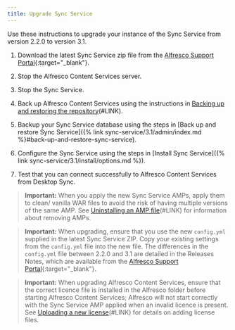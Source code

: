 ```yaml
---
title: Upgrade Sync Service
---
```


Use these instructions to upgrade your instance of the Sync Service from version 2.2.0 to version 3.1.

1. Download the latest Sync Service zip file from the [Alfresco Support Portal](https://support.alfresco.com/){:target="_blank"}.

2. Stop the Alfresco Content Services server.

3. Stop the Sync Service.

4. Back up Alfresco Content Services using the instructions in [Backing up and restoring the repository](https://docs.alfresco.com/6.0/concepts/backup-intro.html)(#LINK).

5. Backup your Sync Service database using the steps in [Back up and restore Sync Service]({% link sync-service/3.1/admin/index.md %}#back-up-and-restore-sync-service).

6. Configure the Sync Service using the steps in [Install Sync Service]({% link sync-service/3.1/install/options.md %}).

7. Test that you can connect successfully to Alfresco Content Services from Desktop Sync.

> **Important:** When you apply the new Sync Service AMPs, apply them to clean/ vanilla WAR files to avoid the risk of having multiple versions of the same AMP. See [Uninstalling an AMP file](https://docs.alfresco.com/5.2/tasks/uninstall-amp.html)(#LINK) for information about removing AMPs.

> **Important:** When upgrading, ensure that you use the new `config.yml` supplied in the latest Sync Service ZIP. Copy your existing settings from the `config.yml` file into the new file. The differences in the `config.yml` file between 2.2.0 and 3.1 are detailed in the Releases Notes, which are available from the [Alfresco Support Portal](https://support.alfresco.com/){:target="_blank"}.

> **Important:** When upgrading Alfresco Content Services, ensure that the correct licence file is installed in the Alfresco folder before starting Alfresco Content Services; Alfresco will not start correctly with the Sync Service AMP applied when an invalid licence is present. See [Uploading a new license](https://docs.alfresco.com/6.0/tasks/at-adminconsole-license.html)(#LINK) for details on adding license files.
